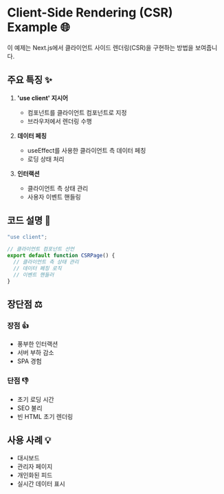 # Client-Side Rendering (CSR) Example 🌐

이 예제는 Next.js에서 클라이언트 사이드 렌더링(CSR)을 구현하는 방법을 보여줍니다.

## 주요 특징 ✨

1. **'use client' 지시어**

   - 컴포넌트를 클라이언트 컴포넌트로 지정
   - 브라우저에서 렌더링 수행

2. **데이터 페칭**

   - useEffect를 사용한 클라이언트 측 데이터 페칭
   - 로딩 상태 처리

3. **인터랙션**
   - 클라이언트 측 상태 관리
   - 사용자 이벤트 핸들링

## 코드 설명 📝

```typescript
"use client";

// 클라이언트 컴포넌트 선언
export default function CSRPage() {
  // 클라이언트 측 상태 관리
  // 데이터 페칭 로직
  // 이벤트 핸들러
}
```

## 장단점 ⚖️

### 장점 👍

- 풍부한 인터랙션
- 서버 부하 감소
- SPA 경험

### 단점 👎

- 초기 로딩 시간
- SEO 불리
- 빈 HTML 초기 렌더링

## 사용 사례 💡

- 대시보드
- 관리자 페이지
- 개인화된 피드
- 실시간 데이터 표시
